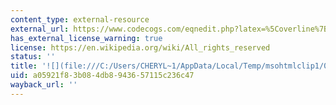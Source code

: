 ```yaml
---
content_type: external-resource
external_url: https://www.codecogs.com/eqnedit.php?latex=%5Coverline%7BY_C%7D%3D0.58#0
has_external_license_warning: true
license: https://en.wikipedia.org/wiki/All_rights_reserved
status: ''
title: '![](file:///C:/Users/CHERYL~1/AppData/Local/Temp/msohtmlclip1/01/clip_image028.gif)'
uid: a05921f8-3b08-4db8-9436-57115c236c47
wayback_url: ''
---
```

